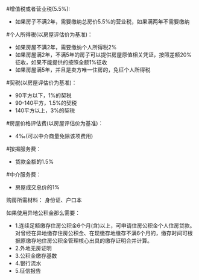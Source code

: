 #增值税或者营业税(5.5%): 
- 如果房子不满2年，需要缴纳总房价5.5%的营业税，如果满两年不需要缴纳

#个人所得税(以房屋评估价为基准)：
- 如果房屋不满2年，需要缴纳个人所得税2%
- 如果房屋满2年，不满5年的房子可以提供房屋原值相关凭证，按照差额20%征收，如果不能提供的按照全额1%征收
- 如果房屋满5年，并且是卖方唯一住房的，免征个人所得税
 
#契税(以房屋评估价为基准)：
- 90平方以下，1%的契税
- 90-140平方，1.5%的契税
- 140平方以上，3%的契税

#房屋价格评估费(以房屋评估价为基准)：
- 4‰(可以中介商量免除该项费用)

#按揭服务费：
- 贷款金额的1.5%

#中介服务费：
- 房屋成交总价的1%


购房所需材料：
身份证、户口本

如果使用异地公积金那么需要：
- 1.连续足额缴存住房公积金6个月(含)以上，可申请住房公积金个人住房贷款。对曾经在异地缴存住房公积金、在现缴存地缴存不满6个月的，缴存时间可根据原缴存地住房公积金管理核心出具的缴存证明合并计算。
- 2.外地无房证明
- 3.公积金缴存基数
- 4.银行流水
- 5.征信报告

 
 